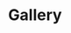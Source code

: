 ---
title: Gallery
layout: default
description: A selection of watercolor paintings by Jacquelyn
type: gallery
nav: true
order: 3
---